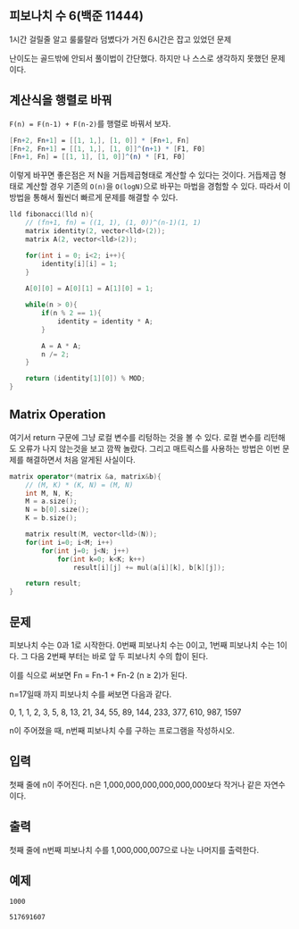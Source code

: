 ## 피보나치 수 6(백준 11444)

1시간 걸릴줄 알고 룰룰랄라 덤볐다가 거진 6시간은 잡고 있었던 문제

난이도는 골드밖에 안되서 풀이법이 간단했다. 하지만 나 스스로 생각하지 못했던 문제이다.

## 계산식을 행렬로 바꿔

`F(n) = F(n-1) + F(n-2)`를 행렬로 바꿔서 보자.

```mathematica
[Fn+2, Fn+1] = [[1, 1,], [1, 0]] * [Fn+1, Fn]
[Fn+2, Fn+1] = [[1, 1,], [1, 0]]^(n+1) * [F1, F0]
[Fn+1, Fn] = [[1, 1], [1, 0]]^(n) * [F1, F0]
```

이렇게 바꾸면 좋은점은 저 N을 거듭제곱형태로 계산할 수 있다는 것이다. 거듭제곱 형태로 계산할 경우 기존의 `O(n)`을 `O(logN)`으로 바꾸는 마법을 경험할 수 있다. 따라서 이 방법을 통해서 훨씬더 빠르게 문제를 해결할 수 있다. 



```c++
lld fibonacci(lld n){
    // (fn+1, fn) = ((1, 1), (1, 0))^(n-1)(1, 1) 
    matrix identity(2, vector<lld>(2));
    matrix A(2, vector<lld>(2));

    for(int i = 0; i<2; i++){
        identity[i][i] = 1;
    }
    
    A[0][0] = A[0][1] = A[1][0] = 1;

    while(n > 0){
        if(n % 2 == 1){
            identity = identity * A;
        }

        A = A * A;
        n /= 2;
    }

    return (identity[1][0]) % MOD;
}

```



## Matrix Operation

여기서 return 구문에 그냥 로컬 변수를 리텅하는 것을 볼 수 있다. 로컬 변수를 리턴해도 오류가 나지 않는것을 보고 깜짝 놀랐다. 그리고 매트릭스를 사용하는 방법은 이번 문제를 해결하면서 처음 알게된 사실이다.

```c++
matrix operator*(matrix &a, matrix&b){
    // (M, K) * (K, N) = (M, N) 
    int M, N, K;
    M = a.size();
    N = b[0].size();
    K = b.size();

    matrix result(M, vector<lld>(N));
    for(int i=0; i<M; i++)
        for(int j=0; j<N; j++)
            for(int k=0; k<K; k++)
                result[i][j] += mul(a[i][k], b[k][j]);

    return result;
}


```





## 문제

피보나치 수는 0과 1로 시작한다. 0번째 피보나치 수는 0이고, 1번째 피보나치 수는 1이다. 그 다음 2번째 부터는 바로 앞 두 피보나치 수의 합이 된다.

이를 식으로 써보면 Fn = Fn-1 + Fn-2 (n ≥ 2)가 된다.

n=17일때 까지 피보나치 수를 써보면 다음과 같다.

0, 1, 1, 2, 3, 5, 8, 13, 21, 34, 55, 89, 144, 233, 377, 610, 987, 1597

n이 주어졌을 때, n번째 피보나치 수를 구하는 프로그램을 작성하시오.



## 입력

첫째 줄에 n이 주어진다. n은 1,000,000,000,000,000,000보다 작거나 같은 자연수이다.



## 출력

첫째 줄에 n번째 피보나치 수를 1,000,000,007으로 나눈 나머지를 출력한다.



## 예제

```
1000
```

```
517691607
```